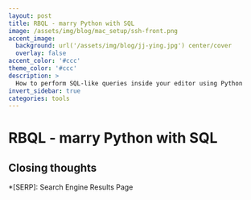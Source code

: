 ```yaml
---
layout: post
title: RBQL - marry Python with SQL
image: /assets/img/blog/mac_setup/ssh-front.png
accent_image: 
  background: url('/assets/img/blog/jj-ying.jpg') center/cover
  overlay: false
accent_color: '#ccc'
theme_color: '#ccc'
description: >
  How to perform SQL-like queries inside your editor using Python
invert_sidebar: true
categories: tools
---
```


# RBQL - marry Python with SQL



## Closing thoughts


*[SERP]: Search Engine Results Page
